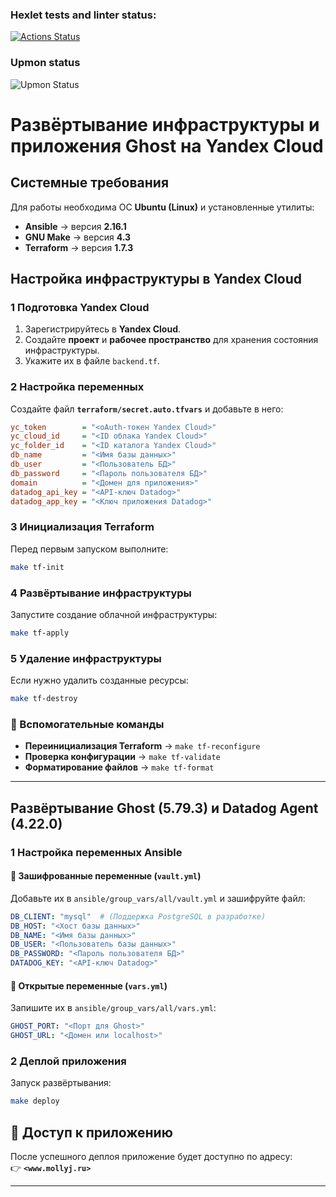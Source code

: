 ### Hexlet tests and linter status:
[![Actions Status](https://github.com/imollyJ/devops-for-programmers-project-77/actions/workflows/hexlet-check.yml/badge.svg)](https://github.com/imollyJ/devops-for-programmers-project-77/actions)
### Upmon status
![Upmon Status](https://www.upmon.com/badge/caad6e8d-eb33-4ead-922b-d117df/GxLT8YrK/check.svg)

# **Развёртывание инфраструктуры и приложения Ghost на Yandex Cloud**

## **Системные требования**
Для работы необходима ОС **Ubuntu (Linux)** и установленные утилиты:

- **Ansible** → версия **2.16.1**  
- **GNU Make** → версия **4.3**  
- **Terraform** → версия **1.7.3**  

## **Настройка инфраструктуры в Yandex Cloud**

### **1 Подготовка Yandex Cloud**  
1. Зарегистрируйтесь в **Yandex Cloud**.  
2. Создайте **проект** и **рабочее пространство** для хранения состояния инфраструктуры.  
3. Укажите их в файле `backend.tf`.  

### **2  Настройка переменных**  
Создайте файл **`terraform/secret.auto.tfvars`** и добавьте в него:

```ini
yc_token        = "<oAuth-токен Yandex Cloud>"
yc_cloud_id     = "<ID облака Yandex Cloud>"
yc_folder_id    = "<ID каталога Yandex Cloud>"
db_name         = "<Имя базы данных>"
db_user         = "<Пользователь БД>"
db_password     = "<Пароль пользователя БД>"
domain          = "<Домен для приложения>"
datadog_api_key = "<API-ключ Datadog>"
datadog_app_key = "<Ключ приложения Datadog>"
```

### **3  Инициализация Terraform**  
Перед первым запуском выполните:  
```sh
make tf-init
```

### **4  Развёртывание инфраструктуры**  
Запустите создание облачной инфраструктуры:  
```sh
make tf-apply
```

### **5  Удаление инфраструктуры**  
Если нужно удалить созданные ресурсы:  
```sh
make tf-destroy
```

### **🔹 Вспомогательные команды**  
- **Переинициализация Terraform** → `make tf-reconfigure`  
- **Проверка конфигурации** → `make tf-validate`  
- **Форматирование файлов** → `make tf-format`  

---

## **Развёртывание Ghost (5.79.3) и Datadog Agent (4.22.0)**  

### **1 Настройка переменных Ansible**  
#### 🔹 **Зашифрованные переменные (`vault.yml`)**  
Добавьте их в `ansible/group_vars/all/vault.yml` и зашифруйте файл:  
```yaml
DB_CLIENT: "mysql"  # (Поддержка PostgreSQL в разработке)
DB_HOST: "<Хост базы данных>"
DB_NAME: "<Имя базы данных>"
DB_USER: "<Пользователь базы данных>"
DB_PASSWORD: "<Пароль пользователя БД>"
DATADOG_KEY: "<API-ключ Datadog>"
```

#### 🔹 **Открытые переменные (`vars.yml`)**  
Запишите их в `ansible/group_vars/all/vars.yml`:  
```yaml
GHOST_PORT: "<Порт для Ghost>"
GHOST_URL: "<Домен или localhost>"
```

### **2  Деплой приложения**  
Запуск развёртывания:  
```sh
make deploy
```

## **🔗 Доступ к приложению**  
После успешного деплоя приложение будет доступно по адресу:  
👉 **`<www.mollyj.ru>`**  

---


